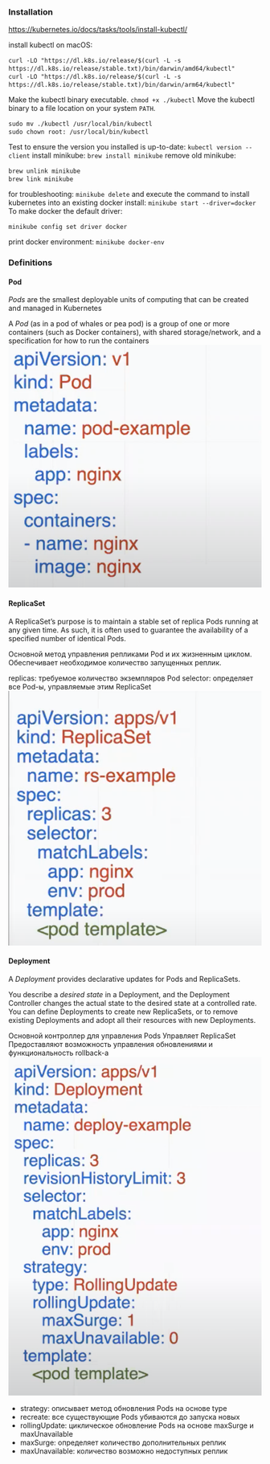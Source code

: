 ### Installation
https://kubernetes.io/docs/tasks/tools/install-kubectl/

install kubectl on macOS:
```
curl -LO "https://dl.k8s.io/release/$(curl -L -s https://dl.k8s.io/release/stable.txt)/bin/darwin/amd64/kubectl"
curl -LO "https://dl.k8s.io/release/$(curl -L -s https://dl.k8s.io/release/stable.txt)/bin/darwin/arm64/kubectl"
```
Make the kubectl binary executable.
`chmod +x ./kubectl`
Move the kubectl binary to a file location on your system `PATH`.
```
sudo mv ./kubectl /usr/local/bin/kubectl
sudo chown root: /usr/local/bin/kubectl
```
Test to ensure the version you installed is up-to-date:
`kubectl version --client`
install minikube:
`brew install minikube`
remove old minikube:
```
brew unlink minikube
brew link minikube
```
for troubleshooting:
`minikube delete`
and execute the command to install kubernetes into an existing docker install:
`minikube start --driver=docker`
To make docker the default driver:
```
minikube config set driver docker
```
print docker environment:
`minikube docker-env`

### Definitions
#### Pod
*Pods* are the smallest deployable units of computing that can be created and managed in Kubernetes

A *Pod* (as in a pod of whales or pea pod) is a group of one or more containers (such as Docker containers), with shared storage/network, and a specification for how to run the containers
![Pod](https://github.com/vsushko/workspace/blob/master/img/pod.png)
#### ReplicaSet
A ReplicaSet’s purpose is to maintain a stable set of replica Pods running at any given time. As such, it is often used to guarantee the availability of a specified number of identical Pods.

Основной метод управления репликами Pod и их жизненным циклом. 
Обеспечивает необходимое количество запущенных реплик.

replicas: требуемое количество экземпляров Pod
selector: определяет все Pod-ы, управляемые этим ReplicaSet
![ReplicaSet](https://github.com/vsushko/workspace/blob/master/img/replicaSet.png)
#### Deployment
A *Deployment* provides declarative updates for Pods and ReplicaSets.

You describe a *desired state* in a Deployment, and the Deployment Controller changes the actual state to the desired state at a controlled rate. You can define Deployments to create new ReplicaSets, or to remove existing Deployments and adopt all their resources with new Deployments.

Основной контроллер для управления Pods
Управляет ReplicaSet
Предоставляют возможность управления обновлениями и функциональность rollback-a
![Deployment](https://github.com/vsushko/workspace/blob/master/img/deployment.png)
* strategy: описывает метод обновления Pods на основе type
* recreate: все существующие Pods убиваются до запуска новых
* rollingUpdate: циклическое обновление Pods на основе maxSurge и maxUnavailable
* maxSurge: определяет количество дополнительных реплик
* maxUnavailable: количество возможно недоступных реплик
